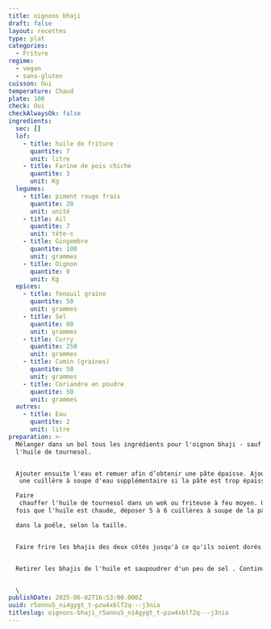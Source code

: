 ```yaml
---
title: oignons bhaji
draft: false
layout: recettes
type: plat
categories:
  - Friture
regime:
  - vegan
  - sans-gluten
cuisson: Oui
temperature: Chaud
plate: 100
check: Oui
checkAlwaysOk: false
ingredients:
  sec: []
  lof:
    - title: huile de friture
      quantite: 7
      unit: litre
    - title: Farine de pois chiche
      quantite: 3
      unit: Kg
  legumes:
    - title: piment rouge frais
      quantite: 20
      unit: unité
    - title: Ail
      quantite: 7
      unit: tête·s
    - title: Gingembre
      quantite: 100
      unit: grammes
    - title: Oignon
      quantite: 9
      unit: Kg
  epices:
    - title: fenouil graine
      quantite: 50
      unit: grammes
    - title: Sel
      quantite: 80
      unit: grammes
    - title: Curry
      quantite: 250
      unit: grammes
    - title: Cumin (graines)
      quantite: 50
      unit: grammes
    - title: Coriandre en poudre
      quantite: 50
      unit: grammes
  autres:
    - title: Eau
      quantite: 2
      unit: litre
preparation: >-
  Mélanger dans un bol tous les ingrédients pour l'oignon bhaji - sauf l'eau,
  l'huile de tournesol.


  Ajouter ensuite l'eau et remuer afin d’obtenir une pâte épaisse. Ajouter
   une cuillère à soupe d'eau supplémentaire si la pâte est trop épaisse.

  Faire
   chauffer l'huile de tournesol dans un wok ou friteuse à feu moyen. Une 
  fois que l'huile est chaude, déposer 5 à 6 cuillères à soupe de la pâte 

  dans la poêle, selon la taille.


  Faire frire les bhajis des deux côtés jusqu'à ce qu'ils soient dorés.


  Retirer les bhajis de l'huile et saupoudrer d'un peu de sel . Continuer jusqu'à ce que la pâte soit complètement épuisée.


  \
publishDate: 2025-06-02T16:53:00.000Z
uuid: r5annu5_ni4gygt_t-pzw4xblf2q---j3nia
titleslug: oignons-bhaji_r5annu5_ni4gygt_t-pzw4xblf2q---j3nia
---
```

